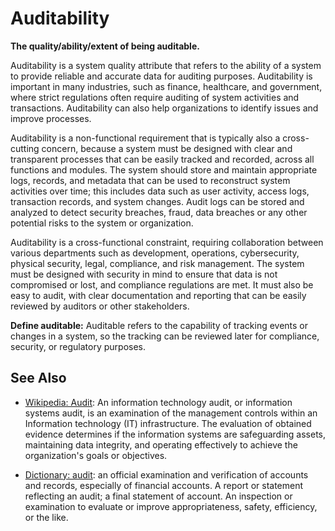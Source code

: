 # Auditability

**The quality/ability/extent of being auditable.**

<span data-chatgpt-prompt="explain auditability (system quality attribute, non-functional requirement, cross-functional constraint)">

Auditability is a system quality attribute that refers to the ability of a system to provide reliable and accurate data for auditing purposes. Auditability is important in many industries, such as finance, healthcare, and government,  where strict regulations often require auditing of system activities and transactions. Auditability can also help organizations to identify issues and improve processes.

Auditability is a non-functional requirement that is typically also a cross-cutting concern, because a system must be designed with clear and transparent processes that can be easily tracked and recorded, across all functions and modules. The system should store and maintain appropriate logs, records, and metadata that can be used to reconstruct system activities over time; this includes data such as user activity, access logs, transaction records, and system changes. Audit logs can be stored and analyzed to detect security breaches, fraud, data breaches or any other potential risks to the system or organization. 
 
Auditability is a cross-functional constraint, requiring collaboration between various departments such as development, operations, cybersecurity, physical security, legal, compliance, and risk management. The system must be designed with security in mind to ensure that data is not compromised or lost, and compliance regulations are met. It must also be easy to audit, with clear documentation and reporting that can be easily reviewed by auditors or other stakeholders.

</span>

**Define auditable:** <span data-chatgpt-prompt="define auditable (computers and software)">Auditable refers to the capability of tracking events or changes in a system, so the tracking can be reviewed later for compliance, security, or regulatory purposes.</span>

## See Also

* [Wikipedia: Audit](https://wikipedia.org/wiki/Audit): An information technology audit, or information systems audit, is an examination of the management controls within an Information technology (IT) infrastructure. The evaluation of obtained evidence determines if the information systems are safeguarding assets, maintaining data integrity, and operating effectively to achieve the organization's goals or objectives.

* [Dictionary: audit](https://www.dictionary.com/browse/audit): an official examination and verification of accounts and records, especially of financial accounts. A report or statement reflecting an audit; a final statement of account. An inspection or examination to evaluate or improve appropriateness, safety, efficiency, or the like.
